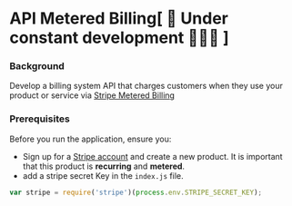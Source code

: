 # API Metered Billing[ 🚧 Under constant development 👷🔧️🚧 ]

### Background

Develop a billing system API that charges customers when they use your product or service via [Stripe Metered Billing](https://stripe.com/docs/billing/subscriptions/metered-billing)

### Prerequisites

Before you run the application, ensure you:

- Sign up for a [Stripe account](https://dashboard.stripe.com/) and create a new product. It is important that this product is **recurring** and **metered**.
- add a stripe secret Key in the `index.js` file.

```js
var stripe = require('stripe')(process.env.STRIPE_SECRET_KEY);
```